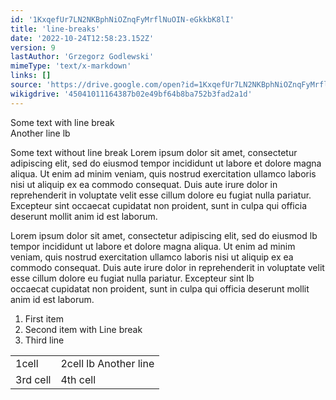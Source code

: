 ```yaml
---
id: '1KxqefUr7LN2NKBphNiOZnqFyMrflNuOIN-eGkkbK8lI'
title: 'line-breaks'
date: '2022-10-24T12:58:23.152Z'
version: 9
lastAuthor: 'Grzegorz Godlewski'
mimeType: 'text/x-markdown'
links: []
source: 'https://drive.google.com/open?id=1KxqefUr7LN2NKBphNiOZnqFyMrflNuOIN-eGkkbK8lI'
wikigdrive: '45041011164387b02e49bf64b8ba752b3fad2a1d'
---
```

Some text with line break  
Another line lb

Some text without line break Lorem ipsum dolor sit amet, consectetur adipiscing elit, sed do eiusmod tempor incididunt ut labore et dolore magna aliqua. Ut enim ad minim veniam, quis nostrud exercitation ullamco laboris nisi ut aliquip ex ea commodo consequat. Duis aute irure dolor in reprehenderit in voluptate velit esse cillum dolore eu fugiat nulla pariatur. Excepteur sint occaecat cupidatat non proident, sunt in culpa qui officia deserunt mollit anim id est laborum.

Lorem ipsum dolor sit amet, consectetur adipiscing elit, sed do eiusmod lb  
tempor incididunt ut labore et dolore magna aliqua. Ut enim ad minim veniam, quis nostrud exercitation ullamco laboris nisi ut aliquip ex ea commodo consequat. Duis aute irure dolor in reprehenderit in voluptate velit esse cillum dolore eu fugiat nulla pariatur. Excepteur sint lb  
occaecat cupidatat non proident, sunt in culpa qui officia deserunt mollit anim id est laborum.


1. First item
2. Second item with
   Line break
3. Third line




<table>
<tr>
<td>1cell</td>
<td>2cell lb
Another line</td>
</tr>
<tr>
<td>3rd cell</td>
<td>4th cell</td>
</tr>

</table>


